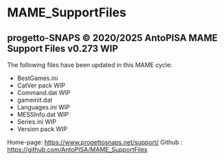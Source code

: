 # MAME_SupportFiles

progetto-SNAPS © 2020/2025 AntoPISA
MAME Support Files v0.273 WIP
-----------------------------------

The following files have been updated in this MAME cycle:

- BestGames.ini
- CatVer pack   WIP
- Command.dat   WIP
- gameinit.dat
- Languages.ini WIP
- MESSInfo.dat  WIP
- Series.ini    WIP
- Version pack  WIP

Home-page: https://www.progettosnaps.net/support/
Github   : https://github.com/AntoPISA/MAME_SupportFiles
